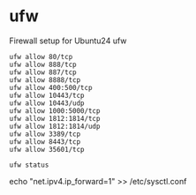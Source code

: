 # ufw
Firewall setup for Ubuntu24 ufw

```  
ufw allow 80/tcp
ufw allow 888/tcp
ufw allow 887/tcp
ufw allow 8888/tcp
ufw allow 400:500/tcp
ufw allow 10443/tcp
ufw allow 10443/udp
ufw allow 1000:5000/tcp
ufw allow 1812:1814/tcp
ufw allow 1812:1814/udp
ufw allow 3389/tcp
ufw allow 8443/tcp
ufw allow 35601/tcp
```  

`ufw status`  

echo "net.ipv4.ip_forward=1" >> /etc/sysctl.conf  

